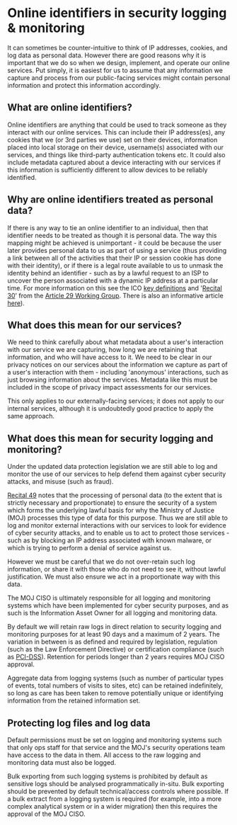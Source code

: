 # Online identifiers in security logging & monitoring

It can sometimes be counter-intuitive to think of IP addresses, cookies, and log data as personal data. However there are good reasons why it is important that we do so when we design, implement, and operate our online services. Put simply, it is easiest for us to assume that any information we capture and process from our public-facing services might contain personal information and protect this information accordingly.

## What are online identifiers?

Online identifiers are anything that could be used to track someone as they interact with our online services. This can include their IP address\(es\), any cookies that we \(or 3rd parties we use\) set on their devices, information placed into local storage on their device, username\(s\) associated with our services, and things like third-party authentication tokens etc. It could also include metadata captured about a device interacting with our services if this information is sufficiently different to allow devices to be reliably identified.

## Why are online identifiers treated as personal data?

If there is any way to tie an online identifier to an individual, then that identifier needs to be treated as though it is personal data. The way this mapping might be achieved is unimportant - it could be because the user later provides personal data to us as part of using a service \(thus providing a link between all of the activities that their IP or session cookie has done with their identity\), or if there is a legal route available to us to unmask the identity behind an identifier - such as by a lawful request to an ISP to uncover the person associated with a dynamic IP address at a particular time. For more information on this see the ICO [key definitions](https://ico.org.uk/for-organisations/guide-to-the-general-data-protection-regulation-gdpr/key-definitions/) and '[Recital 30](https://www.privacy-regulation.eu/en/recital-30-GDPR.htm)' from the [Article 29 Working Group](https://en.wikipedia.org/wiki/Article_29_Data_Protection_Working_Party). There is also an informative article [here](https://www.fieldfisher.com/en/services/privacy-security-and-information/privacy-security-and-information-law-blog/can-a-dynamic-ip-address-constitute-personal-data)\).

## What does this mean for our services?

We need to think carefully about what metadata about a user's interaction with our service we are capturing, how long we are retaining that information, and who will have access to it. We need to be clear in our privacy notices on our services about the information we capture as part of a user's interaction with them - including 'anonymous' interactions, such as just browsing information about the services. Metadata like this must be included in the scope of privacy impact assessments for our services.

This only applies to our externally-facing services; it does not apply to our internal services, although it is undoubtedly good practice to apply the same approach.

## What does this mean for security logging and monitoring?

Under the updated data protection legislation we are still able to log and monitor the use of our services to help defend them against cyber security attacks, and misuse \(such as fraud\).

[Recital 49](https://www.privacy-regulation.eu/en/recital-49-GDPR.htm) notes that the processing of personal data \(to the extent that is strictly necessary and proportionate\) to ensure the security of a system which forms the underlying lawful basis for why the Ministry of Justice \(MOJ\) processes this type of data for this purpose. Thus we are still able to log and monitor external interactions with our services to look for evidence of cyber security attacks, and to enable us to act to protect those services - such as by blocking an IP address associated with known malware, or which is trying to perform a denial of service against us.

However we must be careful that we do not over-retain such log information, or share it with those who do not need to see it, without lawful justification. We must also ensure we act in a proportionate way with this data.

The MOJ CISO is ultimately responsible for all logging and monitoring systems which have been implemented for cyber security purposes, and as such is the Information Asset Owner for all logging and monitoring data.

By default we will retain raw logs in direct relation to security logging and monitoring purposes for at least 90 days and a maximum of 2 years. The variation in between is as defined and required by legislation, regulation \(such as the Law Enforcement Directive\) or certification compliance \(such as [PCI-DSS](https://en.wikipedia.org/wiki/Payment_Card_Industry_Data_Security_Standard)\). Retention for periods longer than 2 years requires MOJ CISO approval.

Aggregate data from logging systems \(such as number of particular types of events, total numbers of visits to sites, etc\) can be retained indefinitely, so long as care has been taken to remove potentially unique or identifying information from the retained information set.

## Protecting log files and log data

Default permissions must be set on logging and monitoring systems such that only ops staff for that service and the MOJ's security operations team have access to the data in them. All access to the raw logging and monitoring data must also be logged.

Bulk exporting from such logging systems is prohibited by default as sensitive logs should be analysed programmatically in-situ. Bulk exporting should be prevented by default technical/access controls where possible. If a bulk extract from a logging system is required \(for example, into a more complex analytical system or in a wider migration\) then this requires the approval of the MOJ CISO.

